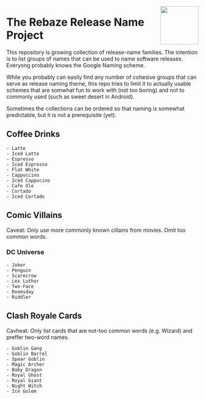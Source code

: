 [<img src="https://www.rebaze.com/assets/Rebaze_icon_colors_tbg.png" align="right" width="100">](https://rebaze.com)

# The Rebaze Release Name Project

This repository is growing collection of release-name families.
The intention is to list groups of names that can be used to name software releases.
Everyong probably knows the Google Naming scheme.

While you probably can easily find any number of cohesive groups that can serve as release naming theme, this repo tries to limit it to actually usable schemes that are somwhat fun to work with (not too boring) and not to commonly used (such as sweet desert in Android).

Sometimes the collections can be ordered so that naming is somewhat predictable, but it is not a prerequisite (yet).

## Coffee Drinks

    - Latte
    - Iced Latte
    - Espresso
    - Iced Espresso
    - Flat White
    - Cappuccino
    - Iced Cappucino
    - Cafe Ole
    - Cortado
    - Iced Cortado
    
## Comic Villains

Caveat: Only use more commonly known cillains from movies. Omit too common words.

### DC Universe
    - Joker
    - Penguin
    - Scarecrow
    - Lex Luthor
    - Two-Face
    - Doomsday
    - Riddler

## Clash Royale Cards

Cavheat: Only list cards that are not-too common words (e.g. Wizard) and preffer two-word names.

    - Goblin Gang
    - Goblin Barrel
    - Spear Goblin
    - Magic Archer
    - Baby Dragon
    - Royal Ghost
    - Royal Giant
    - Night Witch
    - Ice Golem
